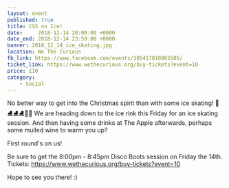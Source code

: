 ```yaml
---
layout: event
published: true
title: CSS on Ice!
date:     2018-12-14 20:00:00 +0000
date_end: 2018-12-14 23:59:00 +0000
banner: 2018_12_14_ice_skating.jpg
location: We The Curious
fb_link: https://www.facebook.com/events/385417018865505/
ticket_link: https://www.wethecurious.org/buy-tickets?event=10
price: £10
category:
    - Social
---
```


No better way to get into the Christmas spirit than with some ice skating!  🎅⛸⛸⛸🎄🎁
We are heading down to the ice rink this Friday for an ice skating session. And then having some drinks at The Apple afterwards, perhaps some mulled wine to warm you up?

First round's on us!

Be sure to get the 8:00pm - 8:45pm Disco Boots session on Friday the 14th.
Tickets: https://www.wethecurious.org/buy-tickets?event=10

Hope to see you there! :)

